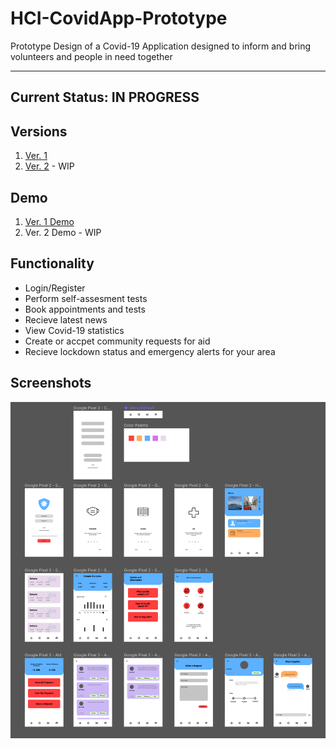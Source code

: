 # HCI-CovidApp-Prototype
Prototype Design of a Covid-19 Application designed to inform and bring volunteers and people in need together

---
Current Status: IN PROGRESS
---

## Versions
1. [Ver. 1](https://www.figma.com/file/7zhSWpL5QloWA26xfrHxzw/Covid-Tracker-App?node-id=7%3A2)
2. [Ver. 2](https://www.figma.com/file/eugMTD2Yb67kmQErBw0rdi/Covid-Tracker-App-V2.0?node-id=202%3A542) - WIP

## Demo
1. [Ver. 1 Demo](https://www.figma.com/proto/7zhSWpL5QloWA26xfrHxzw/Covid-Tracker-App?node-id=49%3A327&scaling=min-zoom)
2. Ver. 2 Demo - WIP

## Functionality

* Login/Register
* Perform self-assesment tests
* Book appointments and tests
* Recieve latest news
* View Covid-19 statistics
* Create or accpet community requests for aid
* Recieve lockdown status and emergency alerts for your area

## Screenshots
![Initial Design](./Screenshots/Initial_Design.png)
